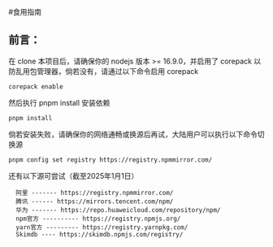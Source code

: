#食用指南
## 前言：
在 clone 本项目后，请确保你的 nodejs 版本 >= 16.9.0，并启用了 corepack 以防乱用包管理器，倘若没有，请通过以下命令启用 corepack
```
corepack enable
```
然后执行 pnpm install 安装依赖
```
pnpm install
```
倘若安装失败，请确保你的网络通畅或换源后再试，大陆用户可以执行以下命令切换源
```
pnpm config set registry https://registry.npmmirror.com/
```
还有以下源可尝试（截至2025年1月1日）
```
  阿里 ------- https://registry.npmmirror.com/
  腾讯 ------ https://mirrors.tencent.com/npm/
  华为 ------- https://repo.huaweicloud.com/repository/npm/
  npm官方 ---------- https://registry.npmjs.org/
  yarn官方 --------- https://registry.yarnpkg.com/
  Skimdb ---- https://skimdb.npmjs.com/registry/
```
